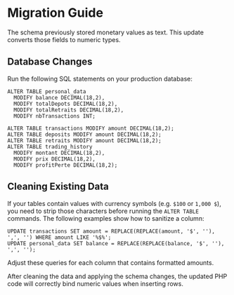 # Migration Guide

The schema previously stored monetary values as text. This update converts those fields to numeric types.

## Database Changes
Run the following SQL statements on your production database:

```
ALTER TABLE personal_data
  MODIFY balance DECIMAL(18,2),
  MODIFY totalDepots DECIMAL(18,2),
  MODIFY totalRetraits DECIMAL(18,2),
  MODIFY nbTransactions INT;

ALTER TABLE transactions MODIFY amount DECIMAL(18,2);
ALTER TABLE deposits MODIFY amount DECIMAL(18,2);
ALTER TABLE retraits MODIFY amount DECIMAL(18,2);
ALTER TABLE trading_history
  MODIFY montant DECIMAL(18,2),
  MODIFY prix DECIMAL(18,2),
  MODIFY profitPerte DECIMAL(18,2);
```

## Cleaning Existing Data
If your tables contain values with currency symbols (e.g. `$100` or `1,000 $`),
you need to strip those characters before running the `ALTER TABLE` commands.
The following examples show how to sanitize a column:

```
UPDATE transactions SET amount = REPLACE(REPLACE(amount, '$', ''), ',', '') WHERE amount LIKE '%$%';
UPDATE personal_data SET balance = REPLACE(REPLACE(balance, '$', ''), ',', '');
```
Adjust these queries for each column that contains formatted amounts.

After cleaning the data and applying the schema changes, the updated PHP code
will correctly bind numeric values when inserting rows.
